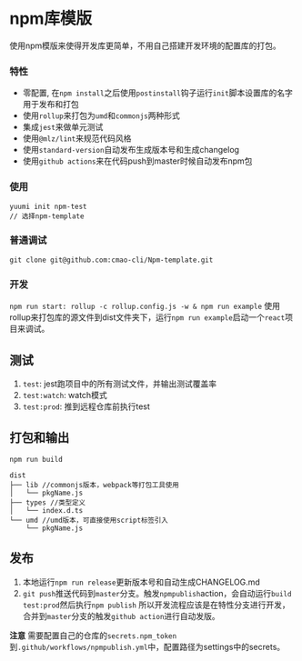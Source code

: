 # npm库模版
使用npm模版来使得开发库更简单，不用自己搭建开发环境的配置库的打包。

### 特性
- 零配置, 在`npm install`之后使用`postinstall`钩子运行`init`脚本设置库的名字用于发布和打包
- 使用`rollup`来打包为`umd`和`commonjs`两种形式
- 集成`jest`来做单元测试
- 使用`@mlz/lint`来规范代码风格
- 使用`standard-version`自动发布生成版本号和生成changelog
- 使用`github actions`来在代码push到master时候自动发布npm包

### 使用
```
yuumi init npm-test
// 选择npm-template
```

### 普通调试
```
git clone git@github.com:cmao-cli/Npm-template.git
```

### 开发
`npm run start: rollup -c rollup.config.js -w & npm run example`
使用rollup来打包库的源文件到dist文件夹下，运行`npm run example`启动一个`react`项目来调试。

## 测试
1. `test`: jest跑项目中的所有测试文件，并输出测试覆盖率
2. `test:watch`: watch模式
3. `test:prod`: 推到远程仓库前执行test


## 打包和输出
`npm run build`
```
dist
├── lib //commonjs版本，webpack等打包工具使用
│   └── pkgName.js
├── types //类型定义
│   └── index.d.ts
└── umd //umd版本，可直接使用script标签引入
    └── pkgName.js
```

## 发布
1. 本地运行`npm run release`更新版本号和自动生成CHANGELOG.md
2. `git push`推送代码到`master`分支。触发`npmpublish`action，会自动运行`build test:prod`然后执行`npm publish`
所以开发流程应该是在特性分支进行开发，合并到`master`分支的触发`github action`进行自动发版。

**注意** 需要配置自己的仓库的`secrets.npm_token`到`.github/workflows/npmpublish.yml`中，配置路径为settings中的secrets。




